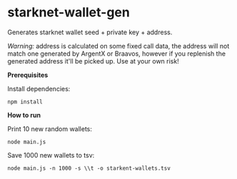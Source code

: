 # starknet-wallet-gen

Generates starknet wallet seed + private key + address.

*Warning:* address is calculated on some fixed call data, the address will not match one generated by ArgentX or Braavos,
however if you replenish the generated address it'll be picked up. Use at your own risk!

**Prerequisites**

Install dependencies:
```
npm install
```

**How to run**

Print 10 new random wallets:
```
node main.js
```

Save 1000 new wallets to tsv:
```
node main.js -n 1000 -s \\t -o starkent-wallets.tsv
```